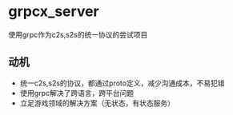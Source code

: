 # grpcx_server
使用grpc作为c2s,s2s的统一协议的尝试项目
## 动机
- 统一c2s,s2s的协议，都通过proto定义，减少沟通成本，不易犯错
- 使用grpc解决了跨语言，跨平台问题
- 立足游戏领域的解决方案（无状态，有状态服务）
